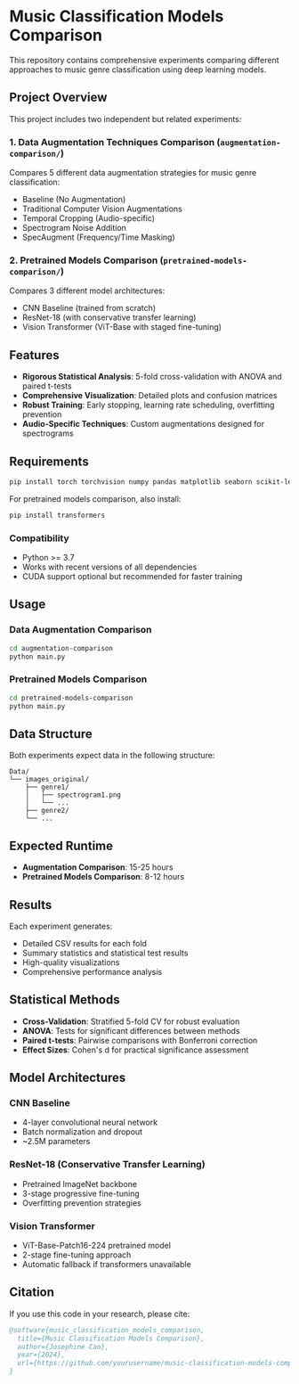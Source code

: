 # Music Classification Models Comparison

This repository contains comprehensive experiments comparing different approaches to music genre classification using deep learning models.

## Project Overview

This project includes two independent but related experiments:

### 1. Data Augmentation Techniques Comparison (`augmentation-comparison/`)
Compares 5 different data augmentation strategies for music genre classification:
- Baseline (No Augmentation)
- Traditional Computer Vision Augmentations
- Temporal Cropping (Audio-specific)
- Spectrogram Noise Addition
- SpecAugment (Frequency/Time Masking)

### 2. Pretrained Models Comparison (`pretrained-models-comparison/`)
Compares 3 different model architectures:
- CNN Baseline (trained from scratch)
- ResNet-18 (with conservative transfer learning)
- Vision Transformer (ViT-Base with staged fine-tuning)

## Features

- **Rigorous Statistical Analysis**: 5-fold cross-validation with ANOVA and paired t-tests
- **Comprehensive Visualization**: Detailed plots and confusion matrices
- **Robust Training**: Early stopping, learning rate scheduling, overfitting prevention
- **Audio-Specific Techniques**: Custom augmentations designed for spectrograms

## Requirements

```bash
pip install torch torchvision numpy pandas matplotlib seaborn scikit-learn scipy pillow
```

For pretrained models comparison, also install:
```bash
pip install transformers
```

### Compatibility
- Python >= 3.7
- Works with recent versions of all dependencies
- CUDA support optional but recommended for faster training

## Usage

### Data Augmentation Comparison
```bash
cd augmentation-comparison
python main.py
```

### Pretrained Models Comparison
```bash
cd pretrained-models-comparison
python main.py
```

## Data Structure

Both experiments expect data in the following structure:
```
Data/
└── images_original/
    ├── genre1/
    │   ├── spectrogram1.png
    │   └── ...
    ├── genre2/
    └── ...
```

## Expected Runtime

- **Augmentation Comparison**: 15-25 hours
- **Pretrained Models Comparison**: 8-12 hours

## Results

Each experiment generates:
- Detailed CSV results for each fold
- Summary statistics and statistical test results
- High-quality visualizations
- Comprehensive performance analysis

## Statistical Methods

- **Cross-Validation**: Stratified 5-fold CV for robust evaluation
- **ANOVA**: Tests for significant differences between methods
- **Paired t-tests**: Pairwise comparisons with Bonferroni correction
- **Effect Sizes**: Cohen's d for practical significance assessment

## Model Architectures

### CNN Baseline
- 4-layer convolutional neural network
- Batch normalization and dropout
- ~2.5M parameters

### ResNet-18 (Conservative Transfer Learning)
- Pretrained ImageNet backbone
- 3-stage progressive fine-tuning
- Overfitting prevention strategies

### Vision Transformer
- ViT-Base-Patch16-224 pretrained model
- 2-stage fine-tuning approach
- Automatic fallback if transformers unavailable

## Citation

If you use this code in your research, please cite:

```bibtex
@software{music_classification_models_comparison,
  title={Music Classification Models Comparison},
  author={Josephine Cao},
  year={2024},
  url={https://github.com/yourusername/music-classification-models-comparison}
}
```
